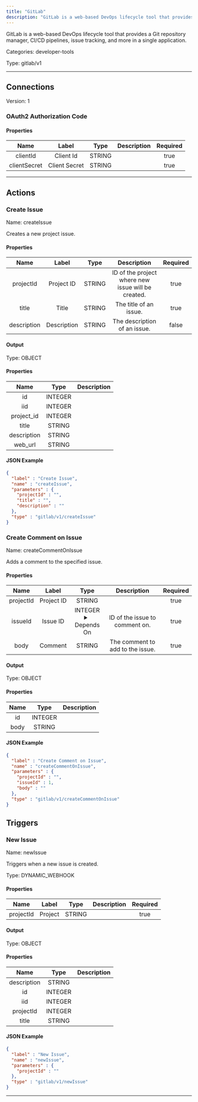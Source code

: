 ```yaml
---
title: "GitLab"
description: "GitLab is a web-based DevOps lifecycle tool that provides a Git repository manager, CI/CD pipelines, issue tracking, and more in a single application."
---
```


GitLab is a web-based DevOps lifecycle tool that provides a Git repository manager, CI/CD pipelines, issue tracking, and more in a single application.


Categories: developer-tools


Type: gitlab/v1

<hr />



## Connections

Version: 1


### OAuth2 Authorization Code

#### Properties

|      Name       |      Label     |     Type     |     Description     | Required |
|:---------------:|:--------------:|:------------:|:-------------------:|:--------:|
| clientId | Client Id | STRING |  | true |
| clientSecret | Client Secret | STRING |  | true |





<hr />



## Actions


### Create Issue
Name: createIssue

Creates a new project issue.

#### Properties

|      Name       |      Label     |     Type     |     Description     | Required |
|:---------------:|:--------------:|:------------:|:-------------------:|:--------:|
| projectId | Project ID | STRING | ID of the project where new issue will be created. | true |
| title | Title | STRING | The title of an issue. | true |
| description | Description | STRING | The description of an issue. | false |


#### Output



Type: OBJECT


#### Properties

|     Name     |     Type     |     Description     |
|:------------:|:------------:|:-------------------:|
| id | INTEGER |  |
| iid | INTEGER |  |
| project_id | INTEGER |  |
| title | STRING |  |
| description | STRING |  |
| web_url | STRING |  |




#### JSON Example
```json
{
  "label" : "Create Issue",
  "name" : "createIssue",
  "parameters" : {
    "projectId" : "",
    "title" : "",
    "description" : ""
  },
  "type" : "gitlab/v1/createIssue"
}
```


### Create Comment on Issue
Name: createCommentOnIssue

Adds a comment to the specified issue.

#### Properties

|      Name       |      Label     |     Type     |     Description     | Required |
|:---------------:|:--------------:|:------------:|:-------------------:|:--------:|
| projectId | Project ID | STRING |  | true |
| issueId | Issue ID | INTEGER <details> <summary> Depends On </summary> projectId </details> | ID of the issue to comment on. | true |
| body | Comment | STRING | The comment to add to the issue. | true |


#### Output



Type: OBJECT


#### Properties

|     Name     |     Type     |     Description     |
|:------------:|:------------:|:-------------------:|
| id | INTEGER |  |
| body | STRING |  |




#### JSON Example
```json
{
  "label" : "Create Comment on Issue",
  "name" : "createCommentOnIssue",
  "parameters" : {
    "projectId" : "",
    "issueId" : 1,
    "body" : ""
  },
  "type" : "gitlab/v1/createCommentOnIssue"
}
```




## Triggers


### New Issue
Name: newIssue

Triggers when a new issue is created.

Type: DYNAMIC_WEBHOOK

#### Properties

|      Name       |      Label     |     Type     |     Description     | Required |
|:---------------:|:--------------:|:------------:|:-------------------:|:--------:|
| projectId | Project | STRING |  | true |


#### Output



Type: OBJECT


#### Properties

|     Name     |     Type     |     Description     |
|:------------:|:------------:|:-------------------:|
| description | STRING |  |
| id | INTEGER |  |
| iid | INTEGER |  |
| projectId | INTEGER |  |
| title | STRING |  |




#### JSON Example
```json
{
  "label" : "New Issue",
  "name" : "newIssue",
  "parameters" : {
    "projectId" : ""
  },
  "type" : "gitlab/v1/newIssue"
}
```


<hr />

